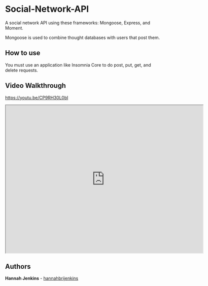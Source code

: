 # Social-Network-API

A social network API using these frameworks: Mongoose, Express, and Moment.

Mongoose is used to combine thought databases with users that post them.

## How to use

You must use an application like Insomnia Core to do post, put, get, and delete requests.

## Video Walkthrough

https://youtu.be/CP9RH30L0bI
<iframe src="https://drive.google.com/file/d/1-gNAExUcqNyBJ_PYypGvjKtYqHvnZbS8/preview" width="640" height="480"></iframe>

## Authors

**Hannah Jenkins** - [hannahbrijenkins](https://github.com/hannahbrijenkins)

